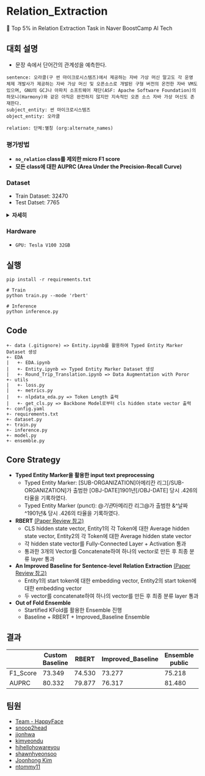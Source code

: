 # Relation_Extraction
🏅 Top 5% in Relation Extraction Task in Naver BoostCamp AI Tech

## 대회 설명
- 문장 속에서 단어간의 관계성을 예측한다.
```
sentence: 오라클(구 썬 마이크로시스템즈)에서 제공하는 자바 가상 머신 말고도 각 운영 체제 개발사가 제공하는 자바 가상 머신 및 오픈소스로 개발된 구형 버전의 온전한 자바 VM도 있으며, GNU의 GCJ나 아파치 소프트웨어 재단(ASF: Apache Software Foundation)의 하모니(Harmony)와 같은 아직은 완전하지 않지만 지속적인 오픈 소스 자바 가상 머신도 존재한다.
subject_entity: 썬 마이크로시스템즈
object_entity: 오라클

relation: 단체:별칭 (org:alternate_names)
```

### 평가방법
- **`no_relation` class를 제외한 micro F1 score**
- **모든 class에 대한 AUPRC (Area Under the Precision-Recall Curve)**

### Dataset
- Train Dataset: 32470
- Test Datset: 7765

<details>
    <summary><b>자세히</b></summary>
    
- Example (data/train.csv)
  - `id`, `sentence`, `subject_entity`, `object_entity`, `label`, `source`로 구성
  - `sentence`: 조지 해리슨이 쓰고 비틀즈가 1969년 앨범 《Abbey Road》에 담은 노래다.
  - `subject_entity`: {'word': '조지 해리슨', 'start_idx': 13, 'end_idx': 18, 'type': 'PER'}
  - `object_entity`: {'word': '비틀즈', 'start_idx': 24, 'end_idx': 26, 'type': 'ORG'}
  - `label`: no_relation
  - `source`: wikipedia

- Relation Category
![1](https://user-images.githubusercontent.com/53552847/136692171-30942eec-fb83-4175-aa8d-13559ae2caf1.PNG)
  
</details>

### Hardware
- `GPU: Tesla V100 32GB`

## 실행
```
pip install -r requirements.txt

# Train
python train.py --mode 'rbert'

# Inference
python inference.py
```

## Code
```
+- data (.gitignore) => Entity.ipynb를 활용하여 Typed Entity Marker Dataset 생성 
+- EDA
|   +- EDA.ipynb 
|   +- Entity.ipynb => Typed Entity Marker Dataset 생성
|   +- Round_Trip_Translation.ipynb => Data Augmentation with Poror
+- utils
|   +- loss.py
|   +- metrics.py
|   +- nlpdata_eda.py => Token Length 출력
|   +- get_cls.py => Backbone Model로부터 cls hidden state vector 출력
+- config.yaml
+- requirements.txt
+- dataset.py
+- train.py
+- inference.py
+- model.py
+- ensemble.py
```

## Core Strategy
- **Typed Entity Marker을 활용한 input text preprocessing**
  - Typed Entity Marker: [SUB-ORGANIZATION]아메리칸 리그[/SUB-ORGANIZATION]가 출범한 [OBJ-DATE]1901년[/OBJ-DATE] 당시 .426의 타율을 기록하였다.
  - Typed Entity Marker (punct): @*기관*아메리칸 리그@가 출범한 &^날짜^1901년& 당시 .426의 타율을 기록하였다.
- **RBERT** [(Paper Review 참고)](https://jjonhwa.github.io/booststudy/2022/02/13/booststudy-paper-RBERT/#3-methodology)
  - CLS hidden state vector, Entity1의 각 Token에 대한 Average hidden state vector, Entity2의 각 Token에 대한 Average hidden state vector
  - 각 hidden state vector를 Fully-Connected Layer + Activation 통과
  - 통과한 3개의 Vector를 Concatenate하여 하나의 vector로 만든 후 최종 분류 layer 통과
- **An Improved Baseline for Sentence-level Relation Extraction** [(Paper Review 참고)](https://jjonhwa.github.io/booststudy/2022/02/17/booststudy-paper-Improved_Baseline/#3-method)
  - Entity1의 start token에 대한 embedding vector, Entity2의 start token에 대한 embedding vector
  - 두 vector를 concatenate하여 하나의 vector를 만든 후 최종 분류 layer 통과 
- **Out of Fold Ensemble**
  - Startified KFold를 활용한 Ensemble 진행
  - Baseline + RBERT + Improved_Baseline Ensemble 

## 결과

||Custom Baseline|RBERT|Improved_Baseline|Ensemble public|Ensemble private|
|---|---|---|---|---|---|
|F1_Score|73.349|74.530|73.277|75.218|73.865|
|AUPRC|80.332|79.877|76.317|81.480|83.216|

## 팀원
- [Team - HappyFace](https://github.com/KR-HappyFace)
- [snoop2head](https://github.com/snoop2head)
- [jjonhwa](https://github.com/jjonhwa)
- [kimyeondu](https://github.com/kimyeondu)
- [hihellohowareyou](https://github.com/hihellohowareyou)
- [shawnhyeonsoo](https://github.com/shawnhyeonsoo)
- [Joonhong Kim](https://github.com/JoonHong-Kim)
- [ntommy11](https://github.com/ntommy11)
